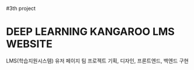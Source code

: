 #3th project
# DEEP LEARNING KANGAROO LMS WEBSITE

LMS(학습지원시스템) 유저 페이지 팀 프로젝트
기획, 디자인, 프론트엔드, 백엔드 구현

